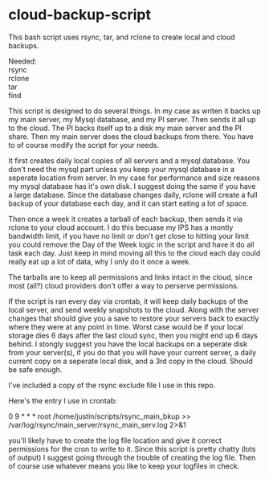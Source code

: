 # cloud-backup-script
This bash script uses rsync, tar, and rclone to create local and cloud backups.

Needed:   
rsync   
rclone  
tar  
find  

This script is designed to do several things. In my case as writen it 
backs up my main server, my Mysql database, and my PI server. Then sends
it all up to the cloud. The PI backs itself up to a disk my main server
and the PI share. Then my main server does the cloud backups from there.
You have to of course modify the script for your needs.

It first creates daily local copies of all servers and a mysql database. 
You don't need the mysql part unless you keep your mysql database in a 
seperate location from server. In my case for performance and size
reasons my mysql database has it's own disk. I suggest doing the 
same if you have a large database. Since the database changes daily, 
rclone will create a full backup of your database each day, and it can 
start eating a lot of space.

Then once a week it creates a tarball of each backup, then sends it via rclone to your 
cloud account. I do this becuase my IPS has a montly bandwidth limit, if you have no limit
or don't get close to hitting your limit you could remove the Day of the Week logic in the
script and have it do all task each day. Just keep in mind moving all this to the cloud each
day could really eat up a lot of data, why I only do it once a week.

The tarballs are to keep all permissions and links intact in the cloud, since most (all?) cloud
providers don't offer a way to perserve permissions. 

If the script is ran every day via crontab, it will keep daily backups of the local server, and
send weekly snapshots to the cloud. Along with the server changes that should give you a save to 
restore your servers back to exactly where they were at any point in time. Worst case would be
if your local storage dies 6 days after the last cloud sync, then you might end up 6 days behind.
I stongly suggest you have the local backups on a seperate disk from your server(s), if you do that you
will have your current server, a daily current copy on a seperate local disk, and a 3rd copy in the 
cloud. Should be safe enough.

I've included a copy of the rsync exclude file I use in this repo.
 
Here's the entry I use in crontab:

0 9    * * *     root    /home/justin/scripts/rsync_main_bkup >> /var/log/rsync/main_server/rsync_main_serv.log 2>&1

you'll likely have to create the log file location and give it correct permissions 
for the cron to write to it. Since this script is pretty chatty (lots of output) I 
suggest going through the trouble of creating the log file. Then of course use 
whatever means you like to keep your logfiles in check.  
